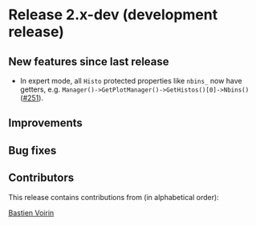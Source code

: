 # Release 2.x-dev (development release)

## New features since last release

- In expert mode, all `Histo` protected properties like `nbins_` now have getters, e.g. `Manager()->GetPlotManager()->GetHistos()[0]->Nbins()` ([#251](https://github.com/MadAnalysis/madanalysis5/pull/251)).

## Improvements

## Bug fixes

## Contributors

This release contains contributions from (in alphabetical order):

[Bastien Voirin](https://github.com/bastienvoirin)
